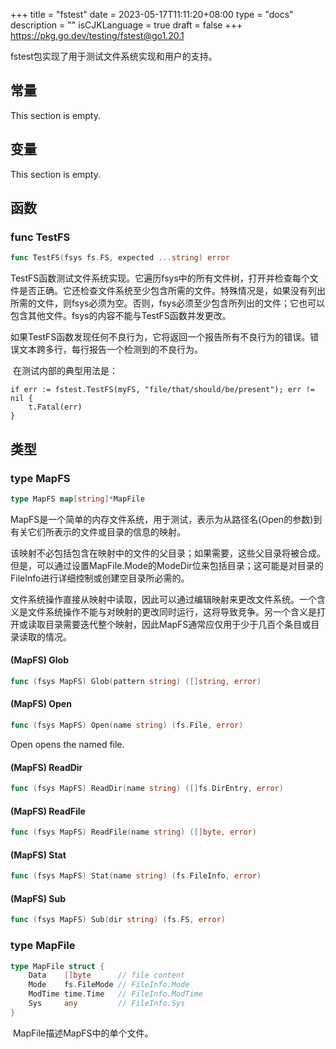 +++
title = "fstest"
date = 2023-05-17T11:11:20+08:00
type = "docs"
description = ""
isCJKLanguage = true
draft = false
+++
https://pkg.go.dev/testing/fstest@go1.20.1

fstest包实现了用于测试文件系统实现和用户的支持。

## 常量 

This section is empty.

## 变量

This section is empty.

## 函数

### func TestFS 

``` go 
func TestFS(fsys fs.FS, expected ...string) error
```

​	TestFS函数测试文件系统实现。它遍历fsys中的所有文件树，打开并检查每个文件是否正确。它还检查文件系统至少包含所需的文件。特殊情况是，如果没有列出所需的文件，则fsys必须为空。否则，fsys必须至少包含所列出的文件；它也可以包含其他文件。fsys的内容不能与TestFS函数并发更改。

​	如果TestFS函数发现任何不良行为，它将返回一个报告所有不良行为的错误。错误文本跨多行，每行报告一个检测到的不良行为。

​	在测试内部的典型用法是：

```
if err := fstest.TestFS(myFS, "file/that/should/be/present"); err != nil {
	t.Fatal(err)
}
```

## 类型

### type MapFS 

``` go 
type MapFS map[string]*MapFile
```

​	MapFS是一个简单的内存文件系统，用于测试，表示为从路径名(Open的参数)到有关它们所表示的文件或目录的信息的映射。

​	该映射不必包括包含在映射中的文件的父目录；如果需要，这些父目录将被合成。但是，可以通过设置MapFile.Mode的ModeDir位来包括目录；这可能是对目录的FileInfo进行详细控制或创建空目录所必需的。

​	文件系统操作直接从映射中读取，因此可以通过编辑映射来更改文件系统。一个含义是文件系统操作不能与对映射的更改同时运行，这将导致竞争。另一个含义是打开或读取目录需要迭代整个映射，因此MapFS通常应仅用于少于几百个条目或目录读取的情况。

#### (MapFS) Glob 

``` go 
func (fsys MapFS) Glob(pattern string) ([]string, error)
```

#### (MapFS) Open 

``` go 
func (fsys MapFS) Open(name string) (fs.File, error)
```

Open opens the named file.

#### (MapFS) ReadDir 

``` go 
func (fsys MapFS) ReadDir(name string) ([]fs.DirEntry, error)
```

#### (MapFS) ReadFile 

``` go 
func (fsys MapFS) ReadFile(name string) ([]byte, error)
```

#### (MapFS) Stat 

``` go 
func (fsys MapFS) Stat(name string) (fs.FileInfo, error)
```

#### (MapFS) Sub 

``` go 
func (fsys MapFS) Sub(dir string) (fs.FS, error)
```

### type MapFile 

``` go 
type MapFile struct {
	Data    []byte      // file content
	Mode    fs.FileMode // FileInfo.Mode
	ModTime time.Time   // FileInfo.ModTime
	Sys     any         // FileInfo.Sys
}
```

​	MapFile描述MapFS中的单个文件。